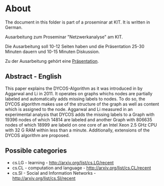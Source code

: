 # About
The document in this folder is part of a proseminar at KIT. It is
written in German.

Ausarbeitung zum Proseminar "Netzwerkanalyse" am KIT.

Die Ausarbeitung soll 10-12 Seiten haben und die Präsentation 25-30 Minuten
dauern und 10-15 Minuten Diskussion.

Zu der Ausarbeitung gehört eine [Präsentation](https://github.com/MartinThoma/LaTeX-examples/tree/master/presentations/Proseminar-Netzwerkanalyse).


## Abstract - English
This paper explains the DYCOS-Algorithm as it was introduced in by Aggarwal and
Li in 2011. It operates on graphs whichs nodes are partially labeled and
automatically adds missing labels to nodes. To do so, the DYCOS algorithm makes
use of the structure of the graph as well as content which is assigned to the
node. Aggarwal and Li measured in an experimental analysis that DYCOS adds
the missing labels to a Graph with 19396 nodes of which 14814 are labeled and
another Graph with 806635 nodes of which 18999 are labeld on one core of an
Intel Xeon 2.5 GHz CPU with 32 G RAM within less than a minute.
Additionally, extensions of the DYCOS algorithm are proposed.


## Possible categories

* cs.LG - learning - http://arxiv.org/list/cs.LG/recent
* cs.CL - computation and language - http://arxiv.org/list/cs.CL/recent
* cs.SI - Social and Information Networks - http://arxiv.org/list/cs.SI/recent